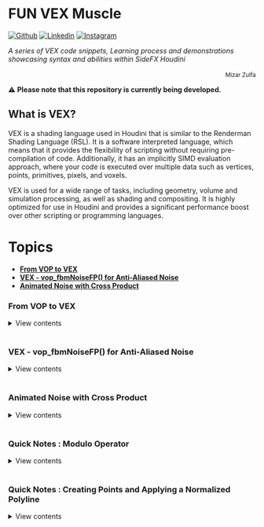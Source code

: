 # FUN VEX Muscle

[![Github](https://img.shields.io/badge/-Github-000?style=flat&logo=Github&logoColor=white)](https://github.com/mizarzulfa)
[![Linkedin](https://img.shields.io/badge/-LinkedIn-blue?style=flat&logo=Linkedin&logoColor=white)](https://www.linkedin.com/in/mizarzulfa/)
[![Instagram](https://img.shields.io/badge/-Instagram-c13584?style=flat&labelColor=c13584&logo=instagram&logoColor=white)](https://www.instagram.com/mizarzulfa/)



*A series of VEX code snippets, Learning process and demonstrations showcasing syntax and abilities within SideFX Houdini*
<p align="right"><small>Mizar Zulfa</small></p>

⚠️ **Please note that this repository is currently being developed.**

## What is VEX?

VEX is a shading language used in Houdini that is similar to the Renderman Shading Language (RSL). It is a software interpreted language, which means that it provides the flexibility of scripting without requiring pre-compilation of code. Additionally, it has an implicitly SIMD evaluation approach, where your code is executed over multiple data such as vertices, points, primitives, pixels, and voxels.

VEX is used for a wide range of tasks, including geometry, volume and simulation processing, as well as shading and compositing. It is highly optimized for use in Houdini and provides a significant performance boost over other scripting or programming languages.





# Topics
  * **[From VOP to VEX](#from-vop-to-vex)**
  * **[VEX - vop\_fbmNoiseFP() for Anti-Aliased Noise](#vex---vop_fbmnoisefp-for-anti-aliased-noise)**
  * **[Animated Noise with Cross Product](#animated-noise-with-cross-product)**

<!-- LIST 1  -->
### From VOP to VEX

<details>
<summary>View contents</summary>

* DAY 1 - Recreate VOP to VEX (LOOP - Object Hovering)

```c
// Get values from user-defined channels
float frequency = chf('frequency');
float h = chf('Horizontal_shift');
float v = chf('Vertical_shift');
float a = chf('Amplitudo');

// Compute the initial value of the sine wave based on time and horizontal shift
float initial = 2 * $PI * frequency * @Time + h;

// Compute the value of the sine wave at the current time and add the vertical shift
float wave = a * sin(initial);
wave += v;

// Set the y coordinate of the point position to the value of the sine wave
@P.y = wave;
```

<details>
<summary>The equations used in these setups</summary>
<img src="/Additional_images/INIT_Graphing Sine Functions.gif" width="2000px;"/>
</details>

<br>[⬆ Back to top](#Topics)
</details>

<!-- ----------------------  -->


<br>

<!-- LIST 2  -->
### VEX - vop_fbmNoiseFP() for Anti-Aliased Noise

<details>
<summary>View contents</summary>

* VEX - vop_fbmNoiseFP() for Anti-Aliased Noise

```c
/////
#include <voplib.h>
vector4 pos = set(v@P.x, v@P.y, v@P.z, 0);
v@Cd = vop_fbmNoiseFP(pos, 0.5, 8, 'noise') + 0.5;
/////

float vop_fbmNoiseFF(float pos; float rough; int maxoctaves; string noisetype)
float vop_fbmNoiseFV(vector pos; float rough; int maxoctaves; string noisetype)
float vop_fbmNoiseFP(vector4 pos; float rough; int maxoctaves; string noisetype)
vector vop_fbmNoiseVF(float pos; float rough; int maxoctaves; string noisetype)
vector vop_fbmNoiseVV(vector pos; float rough; int maxoctaves; string noisetype)
vector vop_fbmNoiseVP(vector4 pos; float rough; int maxoctaves; string noisetype)

```

<details>
<summary>Description</summary>
 <!-- <img src="/Additional_images/INIT_Graphing Sine Functions.gif" width="2000px;"/> -->
  In Houdini, you can create anti-aliased noise with the vop_fbmNoiseFP() function from the voplib.h library.
  <br> The code includes this library using the #include directive in the first line.

  > To use the function, you need to specify the position vector, roughness, maximum octaves, and noise type. The function returns a value that you can add to a constant to color the point.

  > There are several vop_fbmNoiseXX() functions available, each with different return types and dimensions. You can use float (F), vector (V), or vector4 (P) depending on your needs.

> When calling the function, the first letter in the last two upper case letters indicates the return type: float (F) or vector (V). The second letter specifies the dimension of the position argument: float (F), vector (V), or vector4 (P).

Remember to include the library to avoid errors, and adjust the parameters to create different noise patterns in your project.
</details>

<br>[⬆ Back to top](#Topics)
</details>

<!-- ----------------------  -->

<br>

<!-- LIST 3  -->
### Animated Noise with Cross Product

<details>
<summary>View contents</summary>

* Animated Noise with Cross Product

```c
#include <voplib.h>   
    
// Calculate vector from current point to neighboring point with @ptnum 1
vector substract_vel = point(1, 'P', @ptnum) - @P;

// Cross product with the fixed vector {0,0,1}
vector crossnew = {0,0,1};
crossnew = cross(crossnew, substract_vel);

// Convert to Vector4 with the 4th component as the current time
vector4 pos_noise = set(crossnew.x, crossnew.y, crossnew.z, @Time);

// Apply an offset to the noise
float power = pow(rand(i@id), 0);
power = clamp(power, 0, 4);
float offset = power + chf('offset');

// Set the amplitude of the noise
float amplitudo = chf('amplitudo');

// Calculate Aanoise using the fbmNoiseFP function in VOPs
vector aanoise1 = vop_fbmNoiseFP(pos_noise + offset, 1, 32, 'noise') * amplitudo;
aanoise1 += crossnew;

// Set the calculated noise vector as the normal and velocity vectors
v@N = aanoise1;
v@v = aanoise1;
```

<details>
<summary>The equations used in these setups</summary>
 <!-- <img src="/Additional_images/INIT_Graphing Sine Functions.gif" width="2000px;"/> -->
</details>

<br>[⬆ Back to top](#Topics)
</details>

<!-- ----------------------  -->
<br>

<!-- LIST 5  -->
### Quick Notes : Modulo Operator

<details>
<summary>View contents</summary>

* 2 % 5

```c
when we use the modulo operator, we are essentially asking the question
 "What is the remainder when we divide the first number (in this case, 2)
  by the second number (in this case, 5)?"

In this case, we can divide 2 by 5 once, with a remainder of 2.
Therefore, the result of 2 % 5 is 2.
```

<details>
<summary>Real life Example</summary>
 <!-- <img src="/Additional_images/INIT_Graphing Sine Functions.gif" width="2000px;"/> -->

  > When we divide 2 by 5, we cannot divide it evenly into 5 parts, so there will be some left over. That left over part is called the remainder. In this case, the remainder is 2. To make it simpler, imagine you have 2 apples and you want to divide them equally among 5 people. Since you cannot divide the apples equally into 5 parts, you will have some pieces left over. The number of leftover pieces is the remainder. In this case, you will have 2 apples and no extra pieces, so the remainder is 2.

  > **1 % 5** : If you have a group of 5 people and you want to divide a bag of candy evenly among them, you would have 5 portions. However, if you only have 1 piece of candy, it cannot be divided evenly among the 5 people, and the remainder would be 1. Therefore, 1 % 5 would result in a remainder of 1.

</details>

<br>[⬆ Back to top](#Topics)
</details>

<!-- ----------------------  -->

<br>

<!-- LIST 6  -->
### Quick Notes : Creating Points and Applying a Normalized Polyline

<details>
<summary>View contents</summary>

* Creating Points and Applying a Normalized Polyline

```c
// Set the vector b to the value of the 'point' channel.
vector b = chv('point');

// If the 'normalize' channel is set to 1, normalize vector b.
if (chi('normalize'))
{
    b = normalize(b);
}

// Add a point to the geometry at the position of vector b and store the point index in p1.
int p1 = addpoint(0, b);

// Add a second point at the origin and store the point index in p2.
int p2 = addpoint(0, {0,0,0});

// Add a polyline primitive connecting points p1 and p2 to the geometry and store the primitive index in primm.
int primm = addprim(0, "polyline", p1, p2);

// Set the color attribute of points p1 and p2 to the absolute value of vector b.
// setpointattrib(0, "Cd", p1, abs(b), "set");
// setpointattrib(0, "Cd", p2, abs(b), "set");

```

<br>[⬆ Back to top](#Topics)
</details>

<!-- ----------------------  -->



